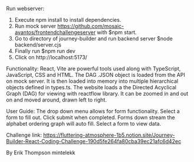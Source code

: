 Run webserver: 
1. Execute npm install to install dependencies.
2. Run mock server https://github.com/mosaic-avantos/frontendchallengeserver with $npm start.
3. Go to directory of journey-builder and run backend server $node backend/server.cjs
4. Finally run $npm run dev
5. Click on http://localhost:5173/

Functionality: 
React, Vite are powerful tools used along with TypeScript, JavaScript, CSS and HTML.
The DAG .JSON object is loaded from the API on mock server. It is then loaded into memory into
multiple hierarchical objects defined in types.ts. The website loads a the Directed Acyclical Graph (DAG) 
for viewing with reactflow library. It can be zoomed in and out on and moved around, drawn left to right. 

User Guide:
The drop down menu allows for form functionality. Select a form to fill out. Click submit when completed. 
Forms down stream the alphabet ordering graph will auto fill. Select a form to view data.

Challenge link: 
https://fluttering-atmosphere-1b5.notion.site/Journey-Builder-React-Coding-Challenge-190d5fe264fa80cba39ec21afc6d42ec

By Erik Thompson 
mintelekk
